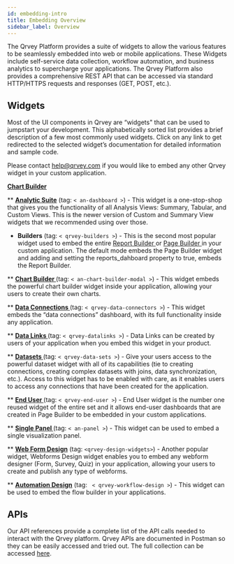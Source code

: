 ```yaml
---
id: embedding-intro
title: Embedding Overview
sidebar_label: Overview
---
```


<div style={{textAlign: "justify"}}>

The Qrvey Platform provides a suite of widgets to allow the various features to be seamlessly embedded into web or mobile applications. These Widgets include self-service data collection, workflow automation, and business analytics to supercharge your applications. The Qrvey Platform also provides a comprehensive REST API that can be accessed via standard HTTP/HTTPS requests and responses (GET, POST, etc.).

## Widgets

Most of the UI components in Qrvey are “widgets" that can be used to jumpstart your development. This alphabetically sorted list provides a brief description of a few most commonly used widgets. Click on any link to get redirected to the selected widget’s documentation for detailed information and sample code. 

Please contact help@qrvey.com if you would like to embed any other Qrvey widget in your custom application.

<a href="/docs/embedding/widgets/app-building/chart-builder/"><strong>Chart Builder </strong></a>

**  <a href="/docs/embedding/widgets/analytics/analytic-suite/"> <strong>Analytic Suite</strong></a>
(tag: ```< an-dashboard >```) - This widget is a one-stop-shop that gives you the functionality of all Analysis Views: Summary, Tabular, and Custom Views. This is the newer version of Custom and Summary View widgets that we recommended using over those. 

* **Builders** (tag: ```< qrvey-builders >```) - This is the second most popular widget used to embed the entire <a href="/docs/embedding/widgets/app-building/widget-report-builder/"> Report Builder </a> or <a href="/docs/embedding/widgets/app-building/widget-page-builder/">Page Builder </a>
 in your custom application. The default mode embeds the Page Builder widget and adding and setting the reports_dahboard property to true, embeds the Report Builder.

** <a href="/docs/embedding/widgets/app-building/chart-builder/"><strong>Chart Builder </strong></a> (tag: ```< an-chart-builder-modal >```) - This widget embeds the powerful chart builder widget inside your application, allowing your users to create their own charts.

** <a href="/docs/embedding/widgets/data-sources/widget-dataconnectors/"><strong>Data Connections </strong></a>(tag: ```< qrvey-data-connectors >```) - This widget embeds the “data connections” dashboard, with its full functionality inside any application.

** <a href="/docs/embedding/widgets/data-sources/widget-datalinks/"><strong>Data Links </strong></a>(tag: ```< qrvey-datalinks >```) - Data Links can be created by users of your application when you embed this widget in your product.

** <a href="/docs/embedding/widgets/data-sources/datasets-widget/"><strong>Datasets </strong></a> (tag: ```< qrvey-data-sets >```) - Give your users access to the powerful dataset widget with all of its capabilities (tie to creating connections, creating complex datasets with joins, data synchronization, etc.). Access to this widget has to be enabled with care, as it enables users to access any connections that have been created for the application.

** <a href="/docs/embedding/widgets/app-building/widget-end-user/"><strong>End User </strong></a> (tag: ```< qrvey-end-user >```) - End User widget is the number one reused widget of the entire set and it allows end-user dashboards that are created in Page Builder to be embedded in your custom applications.

** <a href="/docs/embedding/widgets/analytics/single-panel/"><strong>Single Panel </strong></a> (tag: ```< an-panel >```) - This widget can be used to embed a single visualization panel.

** <a href="/docs/embedding/widgets/data-sources/widget-webforms/
"><strong>Web Form Design</strong></a> (tag: ```<qrvey-design-widgets>```) - Another popular widget, Webforms Design widget enables you to embed any webform designer (Form, Survey, Quiz) in your application, allowing your users to create and publish any type of webforms.

** <a href="/docs/embedding/widgets/automation/widget-automation/"><strong>Automation Design</strong></a> (tag: ``` < qrvey-workflow-design >```) - This widget can be used to embed the flow builder in your applications.




## APIs
Our API references provide a complete list of the API calls needed to interact with the Qrvey platform. Qrvey APIs are documented in Postman so they can be easily accessed and tried out. The full collection can be accessed <a href="https://bit.ly/3lUHsQg">here</a>.

</div>